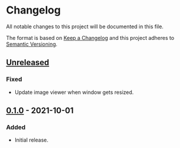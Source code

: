 # Changelog
All notable changes to this project will be documented in this file.

The format is based on [Keep a Changelog](http://keepachangelog.com/en/1.0.0/)
and this project adheres to [Semantic Versioning](http://semver.org/spec/v2.0.0.html).

## [Unreleased]
### Fixed
- Update image viewer when window gets resized.

## [0.1.0] - 2021-10-01
### Added
- Initial release.

[Unreleased]: https://github.com/rkusa/react-image-viewer-hook/compare/0.1.0...HEAD
[0.1.0]: https://github.com/rkusa/react-image-viewer-hook/releases/tag/0.1.0
